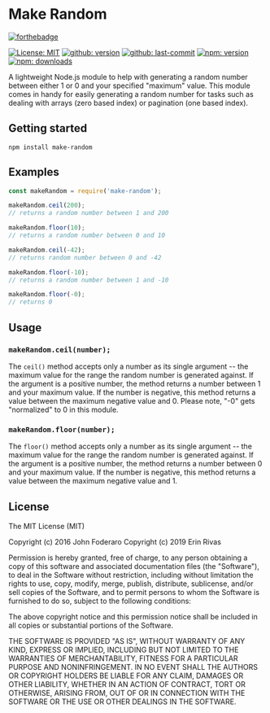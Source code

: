 # Make Random

<!-- [![Build Status](https://travis-ci.org/johnfoderaro/make-random.svg?branch=master)](https://travis-ci.org/johnfoderaro/make-random) -->
[![forthebadge](https://forthebadge.com/images/badges/gluten-free.svg)](https://forthebadge.com)

[![License: MIT](https://badgen.net/github/license/karnthis/make-random)](https://opensource.org/licenses/MIT)
[![github: version](https://badgen.net/github/release/karnthis/make-random)](https://github.com/karnthis/make-random)
[![github: last-commit](https://badgen.net/github/last-commit/karnthis/make-random)](https://github.com/karnthis/make-random)
[![npm: version](https://badgen.net/npm/v/make-random)](https://www.npmjs.com/package/make-random)
[![npm: downloads](https://badgen.net/npm/dt/make-random)](https://www.npmjs.com/package/make-random)

A lightweight Node.js module to help with generating a random number between either 1 or 0 and your specified "maximum" value. This module comes in handy for easily generating a random number for tasks such as dealing with arrays (zero based index) or pagination (one based index).

## Getting started
```shell
npm install make-random
```

## Examples

```javascript
const makeRandom = require('make-random');

makeRandom.ceil(200);
// returns a random number between 1 and 200

makeRandom.floor(10);
// returns a random number between 0 and 10

makeRandom.ceil(-42);
// returns random number between 0 and -42

makeRandom.floor(-10);
// returns a random number between 1 and -10

makeRandom.floor(-0);
// returns 0
```

## Usage

### `makeRandom.ceil(number);`

The `ceil()` method accepts only a number as its single argument -- the maximum value for the range the random number is generated against. If the argument is a positive number, the method returns a number between 1 and your maximum value. If the number is negative, this method returns a value between the maximum negative value and 0. Please note, "-0" gets "normalized" to 0 in this module.

### `makeRandom.floor(number);`

The `floor()` method accepts only a number as its single argument -- the maximum value for the range the random number is generated against. If the argument is a positive number, the method returns a number between 0 and your maximum value. If the number is negative, this method returns a value between the maximum negative value and 1.

## License

The MIT License (MIT)

Copyright (c) 2016 John Foderaro
Copyright (c) 2019 Erin Rivas

Permission is hereby granted, free of charge, to any person obtaining a copy
of this software and associated documentation files (the "Software"), to deal
in the Software without restriction, including without limitation the rights
to use, copy, modify, merge, publish, distribute, sublicense, and/or sell
copies of the Software, and to permit persons to whom the Software is
furnished to do so, subject to the following conditions:

The above copyright notice and this permission notice shall be included in all
copies or substantial portions of the Software.

THE SOFTWARE IS PROVIDED "AS IS", WITHOUT WARRANTY OF ANY KIND, EXPRESS OR
IMPLIED, INCLUDING BUT NOT LIMITED TO THE WARRANTIES OF MERCHANTABILITY,
FITNESS FOR A PARTICULAR PURPOSE AND NONINFRINGEMENT. IN NO EVENT SHALL THE
AUTHORS OR COPYRIGHT HOLDERS BE LIABLE FOR ANY CLAIM, DAMAGES OR OTHER
LIABILITY, WHETHER IN AN ACTION OF CONTRACT, TORT OR OTHERWISE, ARISING FROM,
OUT OF OR IN CONNECTION WITH THE SOFTWARE OR THE USE OR OTHER DEALINGS IN THE
SOFTWARE.
